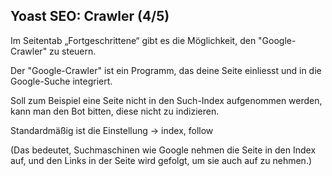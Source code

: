 ## Yoast SEO: Crawler (4/5)

Im Seitentab „Fortgeschrittene“ gibt es die Möglichkeit, den "Google-Crawler" zu steuern.

Der "Google-Crawler" ist ein Programm, das deine Seite einliesst und in die Google-Suche integriert.

Soll zum Beispiel eine Seite nicht in den Such-Index aufgenommen werden, kann man den Bot bitten, diese nicht zu indizieren.

Standardmäßig ist die Einstellung → index, follow

(Das bedeutet, Suchmaschinen wie Google nehmen die Seite in den Index auf, und den Links in der Seite wird gefolgt, um sie auch auf zu nehmen.)
